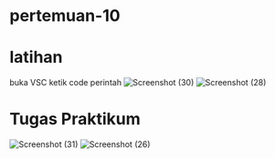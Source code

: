 # pertemuan-10
# latihan 
buka VSC
ketik code perintah
![Screenshot (30)](https://github.com/annisasaidah06/pertemuan-10/assets/148035766/1acefdc4-67ff-4297-aa5a-1400804f4062)
![Screenshot (28)](https://github.com/annisasaidah06/pertemuan-10/assets/148035766/b05accf0-6e40-4676-91f6-f7561c66b96b)

# Tugas Praktikum
![Screenshot (31)](https://github.com/annisasaidah06/pertemuan-10/assets/148035766/18c662fb-9def-40e9-975a-1be4e78a3925)
![Screenshot (26)](https://github.com/annisasaidah06/pertemuan-10/assets/148035766/395b6939-18a6-4ab6-b7ab-7ac366d8fcb8)

